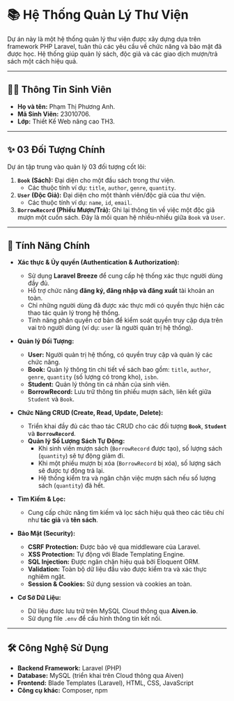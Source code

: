 
# 📚 Hệ Thống Quản Lý Thư Viện

Dự án này là một hệ thống quản lý thư viện được xây dựng dựa trên framework PHP Laravel, tuân thủ các yêu cầu về chức năng và bảo mật đã được học. Hệ thống giúp quản lý sách, độc giả và các giao dịch mượn/trả sách một cách hiệu quả.

---

## 🙋‍♀️ Thông Tin Sinh Viên

* **Họ và tên:** Phạm Thị Phương Anh.
* **Mã Sinh Viên:** 23010706.
* **Lớp:** Thiết Kế Web nâng cao TH3.

---

## ✨ 03 Đối Tượng Chính

Dự án tập trung vào quản lý 03 đối tượng cốt lõi:

1.  **`Book` (Sách):** Đại diện cho một đầu sách trong thư viện.
    * Các thuộc tính ví dụ: `title`, `author`, `genre`, `quantity`.
2.  **`User` (Độc Giả):** Đại diện cho một thành viên/độc giả của thư viện.
    * Các thuộc tính ví dụ: `name`, `id`, `email`.
3.  **`BorrowRecord` (Phiếu Mượn/Trả):** Ghi lại thông tin về việc một độc giả mượn một cuốn sách. Đây là mối quan hệ nhiều-nhiều giữa `Book` và `User`.

---

## 🚀 Tính Năng Chính

* **Xác thực & Ủy quyền (Authentication & Authorization):**
    * Sử dụng **Laravel Breeze** để cung cấp hệ thống xác thực người dùng đầy đủ.
    * Hỗ trợ chức năng **đăng ký, đăng nhập và đăng xuất** tài khoản an toàn.
    * Chỉ những người dùng đã được xác thực mới có quyền thực hiện các thao tác quản lý trong hệ thống.
    * Tính năng phân quyền cơ bản để kiểm soát quyền truy cập dựa trên vai trò người dùng (ví dụ: `user` là người quản trị hệ thống).

* **Quản lý Đối Tượng:**
    * **User:** Người quản trị hệ thống, có quyền truy cập và quản lý các chức năng.
    * **Book:** Quản lý thông tin chi tiết về sách bao gồm: `title`, `author`, `genre`, `quantity` (số lượng có trong kho), `isbn`.
    * **Student:** Quản lý thông tin cá nhân của sinh viên.
    * **BorrowRecord:** Lưu trữ thông tin phiếu mượn sách, liên kết giữa `Student` và `Book`.

* **Chức Năng CRUD (Create, Read, Update, Delete):**
    * Triển khai đầy đủ các thao tác CRUD cho các đối tượng **`Book`**, **`Student`** và **`BorrowRecord`**.
    * **Quản lý Số Lượng Sách Tự Động:**
        * Khi sinh viên mượn sách (`BorrowRecord` được tạo), số lượng sách (`quantity`) sẽ tự động giảm đi.
        * Khi một phiếu mượn bị xóa (`BorrowRecord` bị xóa), số lượng sách sẽ được tự động trả lại.
        * Hệ thống kiểm tra và ngăn chặn việc mượn sách nếu số lượng sách (`quantity`) đã hết.

* **Tìm Kiếm & Lọc:**
    * Cung cấp chức năng tìm kiếm và lọc sách hiệu quả theo các tiêu chí như **tác giả** và **tên sách**.

* **Bảo Mật (Security):**
    * **CSRF Protection:** Được bảo vệ qua middleware của Laravel.
    * **XSS Protection:** Tự động với Blade Templating Engine.
    * **SQL Injection:** Được ngăn chặn hiệu quả bởi Eloquent ORM.
    * **Validation:** Toàn bộ dữ liệu đầu vào được kiểm tra và xác thực nghiêm ngặt.
    * **Session & Cookies:** Sử dụng session và cookies an toàn.

* **Cơ Sở Dữ Liệu:**
    * Dữ liệu được lưu trữ trên MySQL Cloud thông qua **Aiven.io**.
    * Sử dụng file `.env` để cấu hình thông tin kết nối.

---

## 🛠️ Công Nghệ Sử Dụng

* **Backend Framework:** Laravel (PHP)
* **Database:** MySQL (triển khai trên Cloud thông qua Aiven)
* **Frontend:** Blade Templates (Laravel), HTML, CSS, JavaScript
* **Công cụ khác:** Composer, npm
